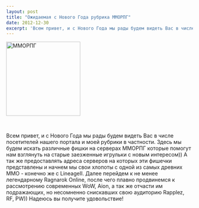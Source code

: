 ```yaml
---
layout: post
title: "Ожидаемая с Нового Года рубрика ММОРПГ"
date: 2012-12-30
excerpt: 'Всем привет, и с Нового Года мы рады будем видеть Вас в числе посетителей нашего портала и моей рубрики в частности. Здесь мы будем искать различные фишки на серверах ММОРПГ которые помогут нам взглянуть на старые заезженные игрульки с новым интересом))'
---
```


<img class="size-full wp-image-132 alignleft" alt="ММОРПГ" src="http://gamersoul.ru/wp-content/uploads/2012/12/ММОРПГ.png" width="200" height="200" />

&nbsp;

Всем привет, и с Нового Года мы рады будем видеть Вас в числе посетителей нашего портала и моей рубрики в частности. Здесь мы будем искать различные фишки на серверах ММОРПГ которые помогут нам взглянуть на старые заезженные игрульки с новым интересом)) А так же предоставлять адреса серверов на которых эти фишечки представлены и начнем мы свои хлопоты с одной из самых древних ММО - конечно же с LineageII. Далее перейдем к не менее легендарному Ragnarok Online, после чего плавно продвинемся к рассмотрению современных WoW, Aion, а так же отчасти им подражающих, но несомненно снискавших свою аудиторию Rapplez, RF, PW)) Надеюсь вы получите удовольствие!

&nbsp;

&nbsp;